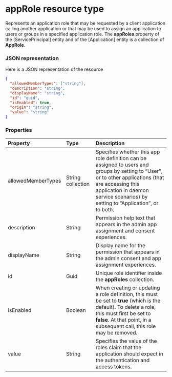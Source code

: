 # appRole resource type

Represents an application role that may be requested by a client application calling another application or that may be used to assign an application to users or groups in a specified application role. The **appRoles** property of the [ServicePrincipal] entity and of the [Application] entity is a collection of **AppRole**.


### JSON representation

Here is a JSON representation of the resource

<!-- {
  "blockType": "resource",
  "optionalProperties": [

  ],
  "@odata.type": "microsoft.graph.approle"
}-->

```json
{
  "allowedMemberTypes": ["string"],
  "description": "string",
  "displayName": "string",
  "id": "guid",
  "isEnabled": true,
  "origin": "string",
  "value": "string"
}

```
### Properties
| Property	   | Type	|Description|
|:---------------|:--------|:----------|
|allowedMemberTypes|String collection|Specifies whether this app role definition can be assigned to users and groups by setting to “User”, or to other applications (that are accessing this application in daemon service scenarios) by setting to “Application”, or to both.|
|description|String|Permission help text that appears in the admin app assignment and consent experiences.|
|displayName|String|Display name for the permission that appears in the admin consent and app assignment experiences.|
|id|Guid|Unique role identifier inside the **appRoles** collection.|
|isEnabled|Boolean|When creating or updating a role definition, this must be set to **true** (which is the default). To delete a role, this must first be set to **false**.  At that point, in a subsequent call, this role may be removed.|
|value|String|Specifies the value of the roles claim that the application should expect in the authentication and access tokens.|

<!-- uuid: 8fcb5dbc-d5aa-4681-8e31-b001d5168d79
2015-10-25 14:57:30 UTC -->
<!-- {
  "type": "#page.annotation",
  "description": "appRole resource",
  "keywords": "",
  "section": "documentation",
  "tocPath": ""
}-->